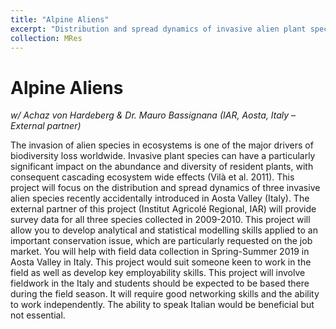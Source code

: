 ```yaml
---
title: "Alpine Aliens"
excerpt: "Distribution and spread dynamics of invasive alien plant species in the North-western Italian Alps"
collection: MRes
---
```


# Alpine Aliens

_w/ Achaz von Hardeberg & Dr. Mauro Bassignana (IAR, Aosta, Italy – External partner)_

The invasion of alien species in ecosystems is one of the major drivers of biodiversity loss worldwide. Invasive plant species can have a particularly significant impact on the abundance and diversity of resident plants, with consequent cascading ecosystem wide effects (Vilà et al. 2011). This project will focus on the distribution and spread dynamics of three invasive alien species recently accidentally introduced in Aosta Valley (Italy).  The external partner of this project (Institut Agricolé Regional, IAR) will provide survey data for all three species collected in 2009-2010.  This project will allow you to develop analytical and statistical modelling skills applied to an important conservation issue, which are particularly requested on the job market. You will help with field data collection in Spring-Summer 2019 in Aosta Valley in Italy. This project would suit someone keen to work in the field as well as develop key employability skills. This project will involve fieldwork in the Italy and students should be expected to be based there during the field season. It will require good networking skills and the ability to work independently. The ability to speak Italian would be beneficial but not essential.

